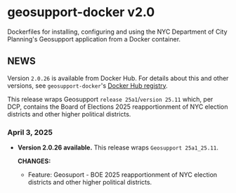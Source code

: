 # geosupport-docker v2.0

Dockerfiles for installing, configuring and using the NYC Department of City Planning's Geosupport application from a Docker container.

## NEWS

Version `2.0.26` is available from Docker Hub. For details about this and other versions, see `geosupport-docker`'s [Docker Hub registry](https://hub.docker.com/repository/docker/mlipper/geosupport-docker/general).

This release wraps Geosupport `release 25a1`/`version 25.11` which, per DCP, contains the Board of Elections 2025 reapportionment of NYC election districts and other higher political districts.

### April 3, 2025

* **Version 2.0.26 available.** This release wraps `Geosupport 25a1_25.11`.

  **CHANGES:**

  * Feature: Geosuport - BOE 2025 reapportionment of NYC election districts and other higher political districts.
